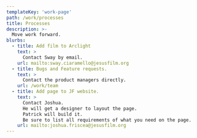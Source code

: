 ```yaml
---
templateKey: 'work-page'
path: /work/processes
title: Processes
description: >-
  Move work forward.
blurbs:
  - title: Add film to Arclight
    text: >
      Contact Sway by email.
    url: mailto:sway.ciaramello@jesusfilm.org
  - title: Bugs and Feature requests.
    text: >
      Contact the product managers directly.
    url: /work/team
  - title: Add page to JF website.
    text: >
      Contact Joshua.
      He will get a designer to layout the page.
      Patrick will build it.
      Be sure to list all requirements of what you need on the page.
    url: mailto:joshua.friscea@jesusfilm.org
---
```


